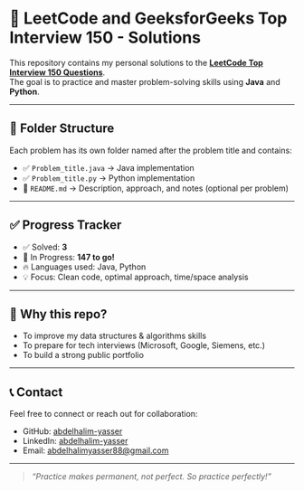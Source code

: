 # 🚀 LeetCode and GeeksforGeeks Top Interview 150 - Solutions

This repository contains my personal solutions to the **[LeetCode Top Interview 150 Questions](https://leetcode.com/study-plan/top-interview-150/)**.  
The goal is to practice and master problem-solving skills using **Java** and **Python**.

---

## 📂 Folder Structure

Each problem has its own folder named after the problem title and contains:

- ✅ `Problem_title.java` → Java implementation  
- ✅ `Problem_title.py` → Python implementation  
- 📝 `README.md` → Description, approach, and notes (optional per problem)

---

## ✅ Progress Tracker

- ✅ Solved: **3**  
- 🔄 In Progress: **147 to go!**  
- 🔥 Languages used: Java, Python  
- 💡 Focus: Clean code, optimal approach, time/space analysis

---

## 🧠 Why this repo?

- To improve my data structures & algorithms skills
- To prepare for tech interviews (Microsoft, Google, Siemens, etc.)
- To build a strong public portfolio

---

## 📞 Contact

Feel free to connect or reach out for collaboration:

- GitHub: [abdelhalim-yasser](https://github.com/abdelhalim-yasser)
- LinkedIn: [abdelhalim-yasser](https://www.linkedin.com/in/abdelhalim-yasser)
- Email: [abdelhalimyasser88@gmail.com](https://www.linkedin.com/in/abdelhalim-yasser)

---

> _“Practice makes permanent, not perfect. So practice perfectly!”_

